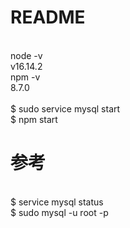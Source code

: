 
# README
<br>
node -v<br>
v16.14.2<br>
npm -v<br>
8.7.0<br>
<br>
$ sudo service mysql start<br>
$ npm start<br>

# 参考
<br>
$ service mysql status<br>
$ sudo mysql -u root -p<br>